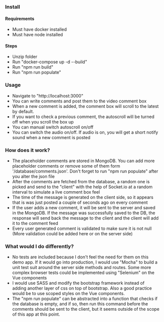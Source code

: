 ### Install

#### Requirements

- Must have docker installed
- Must have node installed


#### Steps

- Unzip folder
- Run "docker-compose up -d --build"
- Run "npm run build"
- Run "npm run populate"


### Usage

- Navigate to "http://localhost:3000"
- You can write comments and post them to the video comment box
- When a new comment is added, the comment box will scroll to the latest by default.
- If you want to check a previous comment, the autoscroll will be turned off when you scroll the box up
- You can manual switch autoscroll on/off
- You can switch the audio on/off. If audio is on, you will get a short notify sound when a new comment is posted


### How does it work?

- The placeholder comments are stored in MongoDB. You can add more placeholder comments or remove some of them form '/database/comments.json'. Don't forget to run "npm run populate" after you alter the json file
- After the comments are fetched from the database, a random one is picked and send to the "client" with the help of Socket.io at a random interval to simulate a live comment box feel
- The time of the message is generated on the client side, so it appears that is was just posted a couple of seconds ago on every comment
- If the user adds a new comment, it will be sent to the server and saved in the MongoDB. If the message was successfully saved to the DB, the response will send back the message to the client and the client will add it to the comment feed
- Every user generated comment is validated to make sure it is not null (More validation could be added here or on the server side)


### What would I do differently?

- No tests are included because I don't feel the need for them on this demo app. If it would go into production, I would use "Mocha" to build a unit test suit around the server side methods and routes. Some more complex browser tests could be implemented using "Selenium" on the Vue components
- I would use SASS and modify the bootstrap framework instead of adding another layer of css on top of bootstrap. Also a good practice would be to use scoped styles on the Vue components.
- The "npm run populate" can be abstracted into a function that checks if the database is empty, and if so, then run this command before the comments should be sent to the client, but it seems outside of the scope of this app at this point.
